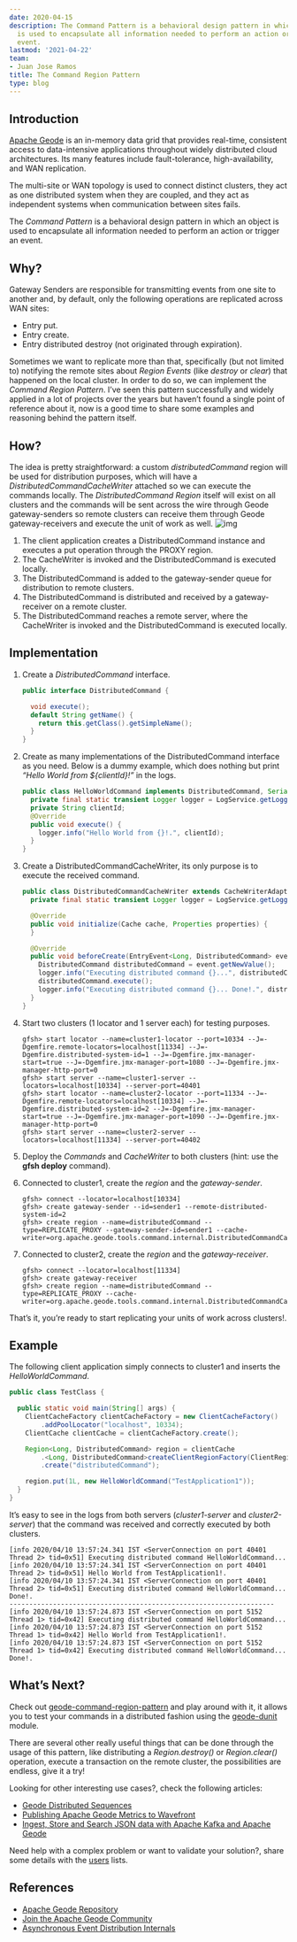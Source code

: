 ```yaml
---
date: 2020-04-15
description: The Command Pattern is a behavioral design pattern in which an object
  is used to encapsulate all information needed to perform an action or trigger an
  event.
lastmod: '2021-04-22'
team:
- Juan Jose Ramos
title: The Command Region Pattern
type: blog
---
```


## Introduction
[Apache Geode](https://geode.apache.org/) is an in-memory data grid that provides real-time, consistent access to data-intensive applications throughout widely distributed cloud architectures. Its many features include fault-tolerance, high-availability, and WAN replication.

The multi-site or WAN topology is used to connect distinct clusters, they act as one distributed system when they are coupled, and they act as independent systems when communication between sites fails.

The *Command Pattern* is a behavioral design pattern in which an object is used to encapsulate all information needed to perform an action or trigger an event.


## Why?
Gateway Senders are responsible for transmitting events from one site to another and, by default, only the following operations are replicated across WAN sites:
* Entry put.
* Entry create.
* Entry distributed destroy (not originated through expiration).

Sometimes we want to replicate more than that, specifically (but not limited to) notifying the remote sites about *Region Events* (like *destroy* or *clear*) that happened on the local cluster. In order to do so, we can implement the *Command Region Pattern*.
I’ve seen this pattern successfully and widely applied in a lot of projects over the years but haven’t found a single point of reference about it, now is a good time to share some examples and reasoning behind the pattern itself.

## How?
The idea is pretty straightforward: a custom *distributedCommand* region will be used for distribution purposes, which will have a *DistributedCommandCacheWriter* attached so we can execute the commands locally. The *DistributedCommand Region* itself will exist on all clusters and the commands will be sent across the wire through Geode gateway-senders so remote clusters can receive them through Geode gateway-receivers and execute the unit of work as well.
![img](content/blog/command-region-pattern/images/command-region-pattern-diagram.jpeg#diagram)

1. The client application creates a DistributedCommand instance and executes a put operation through the PROXY region.
2. The CacheWriter is invoked and the DistributedCommand is executed locally.
3. The DistributedCommand is added to the gateway-sender queue for distribution to remote clusters.
4. The DistributedCommand is distributed and received by a gateway-receiver on a remote cluster.
5. The DistributedCommand reaches a remote server, where the CacheWriter is invoked and the DistributedCommand is executed locally.

## Implementation

1. Create a *DistributedCommand* interface.

    ```java
    public interface DistributedCommand {
    
      void execute();
      default String getName() {
        return this.getClass().getSimpleName();
      }
    }
    ```
2. Create as many implementations of the DistributedCommand interface as you need. Below is a dummy example, which does nothing but print *“Hello World from ${clientId}!”* in the logs.

    ```java
    public class HelloWorldCommand implements DistributedCommand, Serializable {
      private final static transient Logger logger = LogService.getLogger();
      private String clientId;
      @Override
      public void execute() {
        logger.info("Hello World from {}!.", clientId);
      }
    }
    ```

3. Create a DistributedCommandCacheWriter, its only purpose is to execute the received command.

    ```java
    public class DistributedCommandCacheWriter extends CacheWriterAdapter<Long, DistributedCommand> implements Declarable {
      private final static transient Logger logger = LogService.getLogger();
    
      @Override
      public void initialize(Cache cache, Properties properties) {
      }
    
      @Override
      public void beforeCreate(EntryEvent<Long, DistributedCommand> event) throws CacheWriterException {
        DistributedCommand distributedCommand = event.getNewValue();
        logger.info("Executing distributed command {}...", distributedCommand.getName());
        distributedCommand.execute();
        logger.info("Executing distributed command {}... Done!.", distributedCommand.getName());
      }
    }
    ```

4. Start two clusters (1 locator and 1 server each) for testing purposes.

    ```
    gfsh> start locator --name=cluster1-locator --port=10334 --J=-Dgemfire.remote-locators=localhost[11334] --J=-Dgemfire.distributed-system-id=1 --J=-Dgemfire.jmx-manager-start=true --J=-Dgemfire.jmx-manager-port=1080 --J=-Dgemfire.jmx-manager-http-port=0
    gfsh> start server --name=cluster1-server --locators=localhost[10334] --server-port=40401
    gfsh> start locator --name=cluster2-locator --port=11334 --J=-Dgemfire.remote-locators=localhost[10334] --J=-Dgemfire.distributed-system-id=2 --J=-Dgemfire.jmx-manager-start=true --J=-Dgemfire.jmx-manager-port=1090 --J=-Dgemfire.jmx-manager-http-port=0
    gfsh> start server --name=cluster2-server --locators=localhost[11334] --server-port=40402
    ```

5. Deploy the *Commands* and *CacheWriter* to both clusters (hint: use the **gfsh deploy** command).
6. Connected to cluster1, create the *region* and the *gateway-sender*.

    ```
    gfsh> connect --locator=localhost[10334]
    gfsh> create gateway-sender --id=sender1 --remote-distributed-system-id=2
    gfsh> create region --name=distributedCommand --type=REPLICATE_PROXY --gateway-sender-id=sender1 --cache-writer=org.apache.geode.tools.command.internal.DistributedCommandCacheWriter
    ```

7. Connected to cluster2, create the *region* and the *gateway-receiver*.

    ```
    gfsh> connect --locator=localhost[11334]
    gfsh> create gateway-receiver
    gfsh> create region --name=distributedCommand --type=REPLICATE_PROXY --cache-writer=org.apache.geode.tools.command.internal.DistributedCommandCacheWriter
    ```

That’s it, you’re ready to start replicating your units of work across clusters!.

## Example
The following client application simply connects to cluster1 and inserts the *HelloWorldCommand*.

```java
public class TestClass {

  public static void main(String[] args) {
    ClientCacheFactory clientCacheFactory = new ClientCacheFactory()
        .addPoolLocator("localhost", 10334);
    ClientCache clientCache = clientCacheFactory.create();

    Region<Long, DistributedCommand> region = clientCache
        .<Long, DistributedCommand>createClientRegionFactory(ClientRegionShortcut.PROXY)
        .create("distributedCommand");

    region.put(1L, new HelloWorldCommand("TestApplication1"));
  }
}

```

It’s easy to see in the logs from both servers (*cluster1-server* and *cluster2-server*) that the command was received and correctly executed by both clusters.

```
[info 2020/04/10 13:57:24.341 IST <ServerConnection on port 40401 Thread 2> tid=0x51] Executing distributed command HelloWorldCommand...
[info 2020/04/10 13:57:24.341 IST <ServerConnection on port 40401 Thread 2> tid=0x51] Hello World from TestApplication1!.
[info 2020/04/10 13:57:24.341 IST <ServerConnection on port 40401 Thread 2> tid=0x51] Executing distributed command HelloWorldCommand... Done!.
-------------------------------------------------------------------
[info 2020/04/10 13:57:24.873 IST <ServerConnection on port 5152 Thread 1> tid=0x42] Executing distributed command HelloWorldCommand...
[info 2020/04/10 13:57:24.873 IST <ServerConnection on port 5152 Thread 1> tid=0x42] Hello World from TestApplication1!.
[info 2020/04/10 13:57:24.873 IST <ServerConnection on port 5152 Thread 1> tid=0x42] Executing distributed command HelloWorldCommand... Done!.
```

## What’s Next?
Check out [geode-command-region-pattern](https://github.com/jujoramos/geode-command-region-pattern) and play around with it, it allows you to test your commands in a distributed fashion using the [geode-dunit](https://cwiki.apache.org/confluence/display/GEODE/About+Distributed+Testing) module.

There are several other really useful things that can be done through the usage of this pattern, like distributing a *Region.destroy()* or *Region.clear()* operation, execute a transaction on the remote cluster, the possibilities are endless, give it a try!

Looking for other interesting use cases?, check the following articles:
* [Geode Distributed Sequences](https://medium.com/@jujoramos/geode-distributed-sequences-12626251d5e3)
* [Publishing Apache Geode Metrics to Wavefront](https://medium.com/@huynhja/publishing-apache-geode-metrics-to-wavefront-6e9a6cf5992b)
* [Ingest, Store and Search JSON data with Apache Kafka and Apache Geode](https://medium.com/@huynhja/ingest-store-and-search-json-data-with-apache-kafka-and-apache-geode-fc6d0d2f9d9f)

Need help with a complex problem or want to validate your solution?, share some details with the [users](https://markmail.org/search/?q=list%3Aorg.apache.geode.user+order%3Adate-backward) lists.

## References
* [Apache Geode Repository](https://github.com/apache/geode)
* [Join the Apache Geode Community](https://geode.apache.org/community/)
* [Asynchronous Event Distribution Internals](https://cwiki.apache.org/confluence/display/GEODE/Asynchronous+Event+Distribution+Internals)